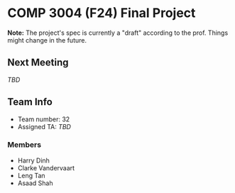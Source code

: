 # COMP 3004 (F24) Final Project

**Note:** The project's spec is currently a "draft" according to the prof. Things might change in the future.

## Next Meeting
*TBD*

## Team Info
- Team number: 32
- Assigned TA: *TBD*

### Members
- Harry Dinh
- Clarke Vandervaart
- Leng Tan
- Asaad Shah
